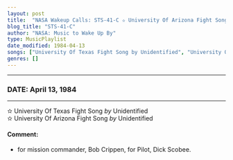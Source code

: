 ```yaml
---
layout: post
title:  "NASA Wakeup Calls: STS-41-C ✫ University Of Arizona Fight Song by Unidentified ✵ April 13, 1984"
blog_title: "STS-41-C"
author: "NASA: Music to Wake Up By"
type: MusicPlaylist
date_modified: 1984-04-13
songs: ["University Of Texas Fight Song by Unidentified", "University Of Arizona Fight Song by Unidentified"]
genres: []
---
```


----
### DATE: April 13, 1984
----
✫ University Of Texas Fight Song *by* Unidentified    &nbsp;<br />
✫ University Of Arizona Fight Song *by* Unidentified  

#### Comment:
* for mission commander, Bob Crippen,
for Pilot, Dick Scobee.



<br/>
<center>
	<a target="_blank"
	   href="https://twitter.com/intent/tweet?hashtags=Space,NASA,Playlist,NASAWakeupCalls,SpaceProgram&text=🚀 {{ page.author}}, {{ page.title }}. {{ site.url }}{{ page.url }}&via=nasawakeupcalls"><i class="fab fa-twitter" title="Tweet this page" alt="Tweet this page" style="font-size: 1.3em;"></i></a>
	&nbsp; 	<i class="fas fa-user-astronaut" style="font-size: 1.5em;"></i> &nbsp;
    <a id="custom_amazon_link"
       type="amzn" search="#"
       category="popular music">
    <i class="fab fa-amazon" style="font-size: 1.3em;"></i></a>
</center>

<!-- Randomly resolve an individual entry from a song array -->
<script src="/assets/javascript/seedrandom.min.js"></script>
<script>
  var wake_me_up = ["University Of Texas Fight Song by Unidentified", "University Of Arizona Fight Song by Unidentified"];
  var prng = new Math.seedrandom();
  function randomSong() {
    song = wake_me_up[Math.floor(Math.random() * wake_me_up.length)];
    var amazon_link = document.getElementById("custom_amazon_link");
    amazon_link.setAttribute("search", song);
  }
  window.onload = randomSong();
</script>

